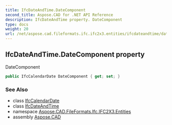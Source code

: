 ```yaml
---
title: IfcDateAndTime.DateComponent
second_title: Aspose.CAD for .NET API Reference
description: IfcDateAndTime property. DateComponent
type: docs
weight: 20
url: /net/aspose.cad.fileformats.ifc.ifc2x3.entities/ifcdateandtime/datecomponent/
---
```

## IfcDateAndTime.DateComponent property

DateComponent

```csharp
public IfcCalendarDate DateComponent { get; set; }
```

### See Also

* class [IfcCalendarDate](../../ifccalendardate/)
* class [IfcDateAndTime](../)
* namespace [Aspose.CAD.FileFormats.Ifc.IFC2X3.Entities](../../ifcdateandtime/)
* assembly [Aspose.CAD](../../../)


